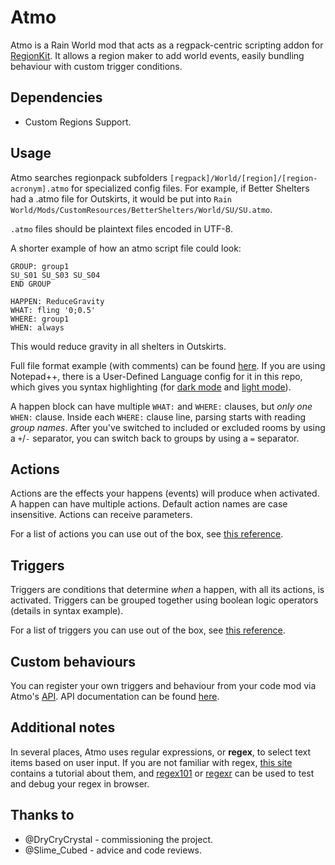 # Atmo
 
Atmo is a Rain World mod that acts as a regpack-centric scripting addon for [RegionKit](https://github.com/DryCryCrystal/Region-Kit). It allows a region maker to add world events, easily bundling behaviour with custom trigger conditions.

## Dependencies

- Custom Regions Support.

## Usage

Atmo searches regionpack subfolders `[regpack]/World/[region]/[region-acronym].atmo` for specialized config files. For example, if Better Shelters had a .atmo file for Outskirts, it would be put into `Rain World/Mods/CustomResources/BetterShelters/World/SU/SU.atmo`.

`.atmo` files should be plaintext files encoded in UTF-8.

A shorter example of how an atmo script file could look:

```
GROUP: group1
SU_S01 SU_S03 SU_S04
END GROUP

HAPPEN: ReduceGravity
WHAT: fling '0;0.5'
WHERE: group1
WHEN: always
```

This would reduce gravity in all shelters in Outskirts.

Full file format example (with comments) can be found [here](syntax.txt). If you are using Notepad++, there is a User-Defined Language config for it in this repo, which gives you syntax highlighting (for [dark mode](extras/atmoscript.udl.xml) and [light mode](extras/atmoscript.lightmode.udl.xml)).

A happen block can have multiple `WHAT:` and `WHERE:` clauses, but *only one* `WHEN:` clause.
Inside each `WHERE:` clause line, parsing starts with reading *group names*. After you've switched to included or excluded rooms by using a `+`/`-` separator, you can switch back to groups by using a `=` separator.

## Actions

Actions are the effects your happens (events) will produce when activated. A happen can have multiple actions. Default action names are case insensitive. Actions can receive parameters.

For a list of actions you can use out of the box, see [this reference](builtins.md).

## Triggers

Triggers are conditions that determine *when* a happen, with all its actions, is activated. Triggers can be grouped together using boolean logic operators (details in syntax example).

For a list of triggers you can use out of the box, see [this reference](builtins.md).

## Custom behaviours

You can register your own triggers and behaviour from your code mod via Atmo's [API](../src/API.cs). API documentation can be found [here](API.md).

## Additional notes

In several places, Atmo uses regular expressions, or **regex**, to select text items based on user input. If you are not familiar with regex, [this site](https://www.regular-expressions.info/tutorialcnt.html) contains a tutorial about them, and [regex101](https://regex101.com/) or [regexr](https://regexr.com/) can be used to test and debug your regex in browser.

## Thanks to
- @DryCryCrystal - commissioning the project.
- @Slime_Cubed - advice and code reviews.
